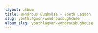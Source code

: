 ```yaml
---
layout: album
title: Wondrous Bughouse - Youth Lagoon
slug: youthlagoon-wondrousbughouse
album_slug: youthlagoon-wondrousbughouse
---
```

